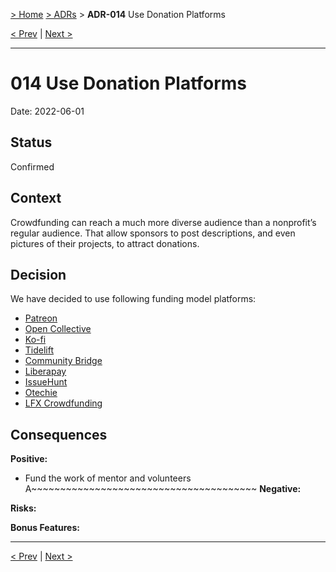 [> Home](../README.md) [> ADRs](README.md) > **ADR-014** Use Donation Platforms

[< Prev](ADR-013-strapi-headless-cms.md)  |  [Next >](ADR-015-pick-aws-region-wisely.md)

---

# 014 Use Donation Platforms

Date: 2022-06-01

## Status

Confirmed

## Context

Crowdfunding can reach a much more diverse audience than a nonprofit’s regular audience. That allow sponsors to post descriptions, and even pictures of their projects, to attract donations.

## Decision

We have decided to use following funding model platforms:

- [Patreon](https://www.patreon.com/)
- [Open Collective](https://opencollective.com/)
- [Ko-fi](https://ko-fi.com/)
- [Tidelift](https://)
- [Community Bridge](https://)
- [Liberapay](https://)
- [IssueHunt](https://)
- [Otechie](https://)
- [LFX Crowdfunding](https://)


## Consequences

**Positive:**

- Fund the work of mentor and volunteers
    A~~~~~~~~~~~~~~~~~~~~~~~~~~~~~~~~~~~~~~~
**Negative:**

**Risks:**

**Bonus Features:**

---

[< Prev](ADR-013-strapi-headless-cms.md)  |  [Next >](ADR-015-pick-aws-region-wisely.md)
